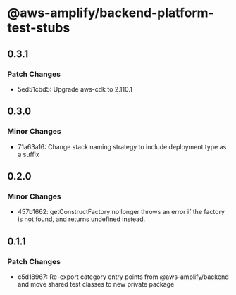 # @aws-amplify/backend-platform-test-stubs

## 0.3.1

### Patch Changes

- 5ed51cbd5: Upgrade aws-cdk to 2.110.1

## 0.3.0

### Minor Changes

- 71a63a16: Change stack naming strategy to include deployment type as a suffix

## 0.2.0

### Minor Changes

- 457b1662: getConstructFactory no longer throws an error if the factory is not found, and returns undefined instead.

## 0.1.1

### Patch Changes

- c5d18967: Re-export category entry points from @aws-amplify/backend and move shared test classes to new private package
